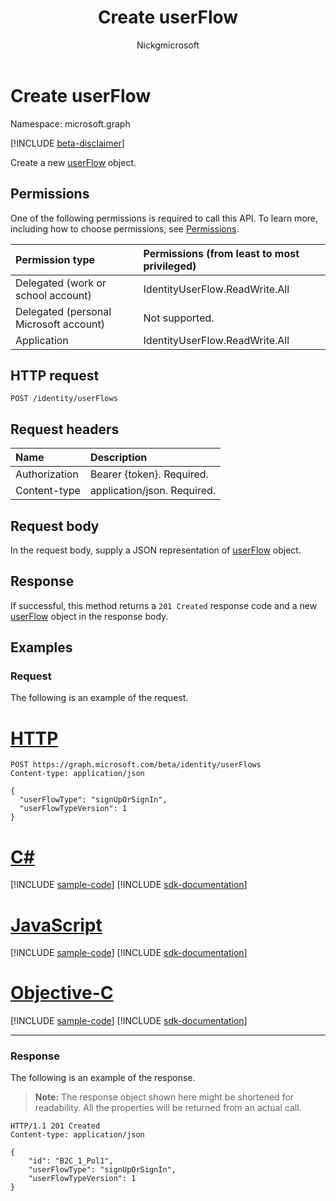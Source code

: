 ﻿---
title: "Create userFlow"
description: "Use this API to create a new userFlow."
localization_priority: Normal
author: "Nickgmicrosoft"
ms.prod: "microsoft-identity-platform"
doc_type: "apiPageType"
---

# Create userFlow

Namespace: microsoft.graph

[!INCLUDE [beta-disclaimer](../../includes/beta-disclaimer.md)]

Create a new [userFlow](../resources/identityuserflow.md) object.

## Permissions

One of the following permissions is required to call this API. To learn more, including how to choose permissions, see [Permissions](/graph/permissions-reference).

| Permission type                        | Permissions (from least to most privileged) |
| :------------------------------------- | :------------------------------------------ |
| Delegated (work or school account)     | IdentityUserFlow.ReadWrite.All              |
| Delegated (personal Microsoft account) | Not supported.                              |
| Application                            | IdentityUserFlow.ReadWrite.All              |

## HTTP request

<!-- { "blockType": "ignored" } -->

```http
POST /identity/userFlows
```

## Request headers

| Name          | Description                 |
| :------------ | :-------------------------- |
| Authorization | Bearer {token}. Required.   |
| Content-type  | application/json. Required. |

## Request body

In the request body, supply a JSON representation of [userFlow](../resources/identityuserflow.md) object.

## Response

If successful, this method returns a `201 Created` response code and a new [userFlow](../resources/identityuserflow.md) object in the response body.

## Examples

### Request

The following is an example of the request.

# [HTTP](#tab/http)

<!-- {
  "blockType": "request",
  "name": "create_identityuserflow_from_identitycontainer"
}-->

```http
POST https://graph.microsoft.com/beta/identity/userFlows
Content-type: application/json

{
  "userFlowType": "signUpOrSignIn",
  "userFlowTypeVersion": 1
}
```

# [C#](#tab/csharp)

[!INCLUDE [sample-code](../includes/snippets/csharp/create-identityuserflow-from-identitycontainer-csharp-snippets.md)]
[!INCLUDE [sdk-documentation](../includes/snippets/snippets-sdk-documentation-link.md)]

# [JavaScript](#tab/javascript)

[!INCLUDE [sample-code](../includes/snippets/javascript/create-identityuserflow-from-identitycontainer-javascript-snippets.md)]
[!INCLUDE [sdk-documentation](../includes/snippets/snippets-sdk-documentation-link.md)]

# [Objective-C](#tab/objc)

[!INCLUDE [sample-code](../includes/snippets/objc/create-identityuserflow-from-identitycontainer-objc-snippets.md)]
[!INCLUDE [sdk-documentation](../includes/snippets/snippets-sdk-documentation-link.md)]

---

### Response

The following is an example of the response.

> **Note:** The response object shown here might be shortened for readability. All the properties will be returned from an actual call.

<!-- {
  "blockType": "response",
  "truncated": true,
  "@odata.type": "microsoft.graph.UserFlow"
} -->

```http
HTTP/1.1 201 Created
Content-type: application/json

{
    "id": "B2C_1_Pol1",
    "userFlowType": "signUpOrSignIn",
    "userFlowTypeVersion": 1
}
```

<!-- uuid: 16cd6b66-4b1a-43a1-adaf-3a886856ed98
2019-02-04 14:57:30 UTC -->

<!-- {
  "type": "#page.annotation",
  "description": "Create UserFlow",
  "keywords": "",
  "section": "documentation",
  "tocPath": "",
  "suppressions": [
    "Error: create_identityuserflow_from_identitycontainer/userFlowTypeVersion:\r\n      Expected type Single but actual was Int64. Property: userFlowTypeVersion, actual value: '1'"
  ]
}-->
